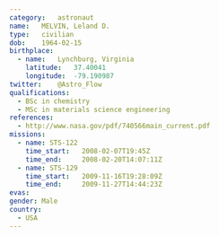 ```yaml
---
category:	astronaut
name:	MELVIN, Leland D.
type:	civilian
dob:	1964-02-15
birthplace:
  - name:	Lynchburg, Virginia
    latitude:	37.40041
    longitude:	-79.190987
twitter:	@Astro_Flow
qualifications:
  - BSc in chemistry
  - MSc in materials science engineering
references:
  - http://www.nasa.gov/pdf/740566main_current.pdf
missions:
  - name: STS-122
    time_start:   2008-02-07T19:45Z
    time_end:     2008-02-20T14:07:11Z
  - name: STS-129
    time_start:   2009-11-16T19:28:09Z
    time_end:     2009-11-27T14:44:23Z
evas:
gender:	Male
country:
  - USA
---
```

